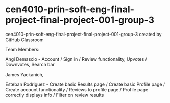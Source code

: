 # cen4010-prin-soft-eng-final-project-final-project-001-group-3
cen4010-prin-soft-eng-final-project-final-project-001-group-3 created by GitHub Classroom

Team Members:

Angi Demascio - Account / Sign in / Review functionality, Upvotes / Downvotes, Search bar

James Yackanich,

Esteban Rodriguez - Create basic Results page / Create basic Profile page / Create account functionality / Reviews to profile page / Profile page correctly displays info / Filter on review results
